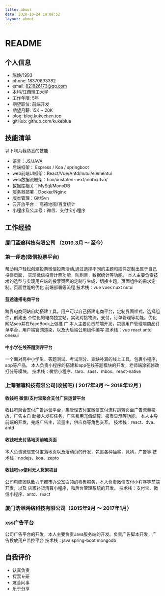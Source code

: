 ```yaml
---
title: about
date: 2020-10-24 10:08:52
layout: about
---
```


# README

## 个⼈信息

- 陈焕/1993
- phone: 18370893382
- email:  821826173@qq.com
- 本科/江⻄理⼯⼤学
- ⼯作年限: 5年
- 期望职位: 前端开发
- 期望⽉薪: 15K ~ 20K
- blog: blog.kukechen.top 
- gitHub: github.com/kukeblue

## 技能清单
以下均为我熟悉的技能
- 语⾔：JS/JAVA
- 后端框架： Express / Koa / springboot
- web前端UI框架：React/Vue/Antd/nutui/elementui
- web数据流框架：hox/unstated-next/mobx/dva/ 
- 数据库相关：MySql/MonoDB
- 服务器部署：Docker/Nginx
- 版本管理：Git/Svn
- 云开放平台： ⾼德地图/百度统计
- ⼩程序及公众号：微信、⽀付宝⼩程序


## ⼯作经验

### 厦⻔蓝途科技有限公司 （2019.3⽉ ～ 至今）

###  第一评选(微信投票平台)
帮助用户轻松创建投票微信投票活动,通过选择不同的主题和插件定制出属于自己投票页面，
实现微信投票计票功能，防刷票，数据统计等功能。
本人主要负责技术的选型与实现用户端的投票页面的定制与生成，切换主题，页面组件的需求定制。页面性能的优化
前端部署等流程
技术栈：vue vuex nuxt nutui


#### 蓝途速搭电商平台
跨界电商⽹站⾃助搭建⼯具，⽤户可以⾃⼰搭建电商平台，定制界⾯样式，选择组件，创建出
个性化的电商独立站，实现对接物流，⽀付，订单管理等功能。优化⽹站seo并在FaceBook上做推
⼴
本⼈主要负责前端开发，包裹用户管理端商品订单平台，用户端官网渲染，以及大后端公用组件编写
技术栈：vue react antd onesui

#### 中小学在线答题测评平台
一个面对高中小学生，答题测试、考试测分、查缺补漏的线上工具，包裹小程序，app等产品，
本人负责小程序的搭建和app在线答题模块的开发，老师端涂鸦修改打分等模块。
技术栈：微信小程序、taro、sass、mbox、react-native



### 上海喔噻科技有限公司(收钱吧) ( 2017年3⽉ ～ 2018年12⽉ )
#### 收钱吧 微信/⽀付宝聚合⽀付⼴告运营平台
收钱吧聚合⽀付⼴告运营平台，集管理⽀付宝微信⽀付流程跳转⻚⾯⼴告流量投放，⼴告主⾃
助接⼊发布任务，⼴告费⽤充值结算、报表显示等功能。
本⼈主导前端的开发，完成⼴告主，流量主，供应商等⻆⾊交互。
技术栈：react、dva、antd


#### 收钱吧⽀付落地⻚前端⻚⾯
本⼈负责微信⽀付宝落地⻚以及活动⻚的开发，包裹各种抽奖，竞猜，⼴告等
技术栈：nodejs、koa、zepto 


#### 收钱吧so便利⽆⼈货架项⽬
公司电商团队致⼒于都市办公室⽩领的零售服务，本⼈负责微信⽀付⼩程序等前端开发，以及
店家补货清算⼩程序，和后台管理系统的开发。
技术栈：支付宝、微信小程序、antd、react


### 厦⻔浩渺⽹络科技有限公司（2015年9⽉ ～ 2017年1⽉）
### xss⼴告平台
公司⼴告平台的开发，本⼈主要负责Java服务端的开发。负责广告脚本开发，广告投放用户监控平台
技术栈：java spring-boot mongodb 

## ⾃我评价
- 认真负责
- 探索专研
- 友善同事
- 乐于分享





